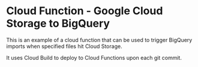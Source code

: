 # Cloud Function - Google Cloud Storage to BigQuery

This is an example of a cloud function that can be used to trigger BigQuery imports when specified files hit Cloud Storage.

It uses Cloud Build to deploy to Cloud Functions upon each git commit.


